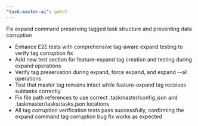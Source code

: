 ```yaml
---
"task-master-ai": patch
---
```


Fix expand command preserving tagged task structure and preventing data corruption

- Enhance E2E tests with comprehensive tag-aware expand testing to verify tag corruption fix
- Add new test section for feature-expand tag creation and testing during expand operations
- Verify tag preservation during expand, force expand, and expand --all operations
- Test that master tag remains intact while feature-expand tag receives subtasks correctly
- Fix file path references to use correct .taskmaster/config.json and .taskmaster/tasks/tasks.json locations
- All tag corruption verification tests pass successfully, confirming the expand command tag corruption bug fix works as expected
